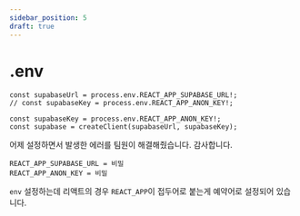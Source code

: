 ```yaml
---
sidebar_position: 5
draft: true
---
```


# .env

```tsx
const supabaseUrl = process.env.REACT_APP_SUPABASE_URL!;
// const supabaseKey = process.env.REACT_APP_ANON_KEY!;

const supabaseKey = process.env.REACT_APP_ANON_KEY!;
const supabase = createClient(supabaseUrl, supabaseKey);
```

어제 설정하면서 발생한 에러를 팀원이 해결해줬습니다. 감사합니다.

```title=".env"
REACT_APP_SUPABASE_URL = 비밀
REACT_APP_ANON_KEY = 비밀
```

`env` 설정하는데 리액트의 경우 `REACT_APP`이 접두어로 붙는게 예약어로 설정되어 있습니다.
